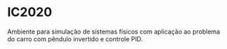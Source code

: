 # IC2020
Ambiente para simulação de sistemas físicos com aplicação ao problema do carro com pêndulo invertido e controle PID.
